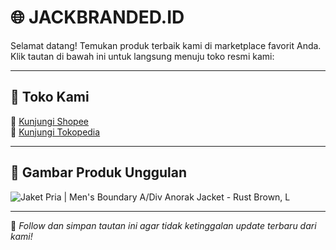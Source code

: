 # 🌐 JACKBRANDED.ID

Selamat datang! Temukan produk terbaik kami di marketplace favorit Anda. Klik tautan di bawah ini untuk langsung menuju toko resmi kami:

---

## 🛒 Toko Kami

🔗 [Kunjungi Shopee](https://shopee.co.id/jackbranded.id)  
🔗 [Kunjungi Tokopedia](https://www.tokopedia.com/jackbrandedsupply)

---

## 👕 Gambar Produk Unggulan

![Jaket Pria | Men's Boundary A/Div Anorak Jacket - Rust Brown, L](https://images.tokopedia.net/img/cache/500-square/VqbcmM/2025/5/24/679288e2-f904-429a-a4d9-ece75371129a.png.webp "Jaket Pria | Men's Boundary A/Div Anorak Jacket - Rust Brown, L")

---

📌 *Follow dan simpan tautan ini agar tidak ketinggalan update terbaru dari kami!*
